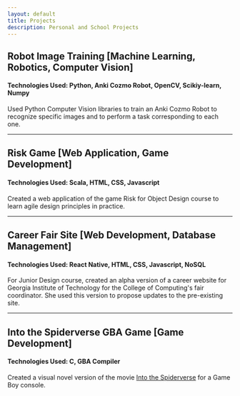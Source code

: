 ```yaml
---
layout: default
title: Projects
description: Personal and School Projects
---
```


## Robot Image Training [Machine Learning, Robotics, Computer Vision]
#### Technologies Used: Python, Anki Cozmo Robot, OpenCV, Scikiy-learn, Numpy
Used Python Computer Vision libraries to train an Anki Cozmo Robot to recognize specific images and to perform a task corresponding to each one.

---

## Risk Game [Web Application, Game Development]
#### Technologies Used: Scala, HTML, CSS, Javascript
Created a web application of the game Risk for Object Design course to learn agile design principles in practice.

---

## Career Fair Site [Web Development, Database Management]
#### Technologies Used: React Native, HTML, CSS, Javascript, NoSQL
For Junior Design course, created an alpha version of a career website for Georgia Institute of Technology for the College of Computing's fair coordinator. She used this version to propose updates to the pre-existing site.

---

## Into the Spiderverse GBA Game [Game Development]
#### Technologies Used: C, GBA Compiler
Created a visual novel version of the movie <u>Into the Spiderverse</u> for a Game Boy console. 
